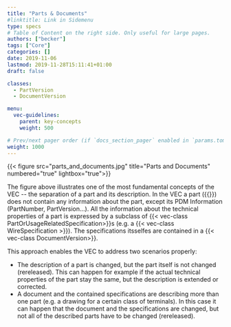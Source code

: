 ```yaml
---
title: "Parts & Documents"
#linktitle: Link in Sidemenu
type: specs
# Table of Content on the right side. Only useful for large pages.
authors: ["becker"]
tags: ["Core"]
categories: []
date: 2019-11-06
lastmod: 2019-11-28T15:11:41+01:00
draft: false

classes:
  - PartVersion
  - DocumentVersion

menu:
  vec-guidelines:
    parent: key-concepts
    weight: 500

# Prev/next pager order (if `docs_section_pager` enabled in `params.toml`)
weight: 1000
---
```


{{< figure src="parts_and_documents.jpg" title="Parts and Documents" numbered="true" lightbox="true">}}

The figure above illustrates one of the most fundamental concepts of the VEC -- the separation of a part and its description. In the VEC a part ({{<vec-class PartVersion>}}) does not contain any information about the part, except its PDM Information (PartNumber, PartVersion…). All the information about the technical properties of a part is expressed by a subclass of {{< vec-class PartOrUsageRelatedSpecification>}}s (e.g. a {{< vec-class WireSpecification >}}). The specifications itsselfes are contained in a {{< vec-class DocumentVersion>}}.

This approach enables the VEC to address two scenarios properly:

  * The description of a part is changed, but the part itself is not changed (rereleased). This can happen for example if the actual technical properties of the part stay the same, but the description is extended or corrected.
  * A document and the contained specifications are describing more than one part (e.g. a drawing for a certain class of terminals). In this case it can happen that the document and the specifications are changed, but not all of the described parts have to be changed (rereleased).  

